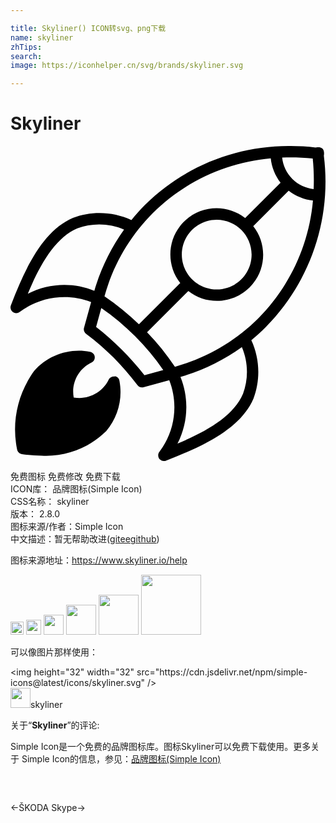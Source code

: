 ```yaml
---

title: Skyliner() ICON转svg、png下载
name: skyliner
zhTips: 
search: 
image: https://iconhelper.cn/svg/brands/skyliner.svg

---
```


# Skyliner  <small style="font-size: 60%;font-weight: 100"></small>

<div id="svg" class="svg-wrap">
<svg role="img" viewBox="0 0 24 24" xmlns="http://www.w3.org/2000/svg"><title>Skyliner icon</title><path d="M7.961 17.563c-.182-.037-.366.044-.461.203-.475 1.02-1.576 1.592-2.684 1.395-.203-1.108.373-2.213 1.397-2.681.204-.125.271-.392.146-.597-.067-.111-.182-.188-.311-.205-1.577-.297-3.193.262-4.252 1.469C.545 18.865.074 21.03.5 23.113c.031.185.175.329.359.359.498.081 1.002.12 1.508.12 1.834.102 3.625-.581 4.931-1.873.89-1.054 1.259-2.452 1.007-3.808-.021-.187-.161-.337-.345-.375l.001.027zM23.778.203c-.171-.169-.522-.089-.522-.089C22.621.04 21.98.003 21.339.001c-4.154-.043-8.153 1.576-11.106 4.497-.36.362-.7.742-1.02 1.139-1.402-.65-3.008-.709-4.455-.165-2.287.984-3.623 3.787-4.729 6.671-.087.224.025.476.249.562.144.055.304.031.425-.064 1.566-1.163 3.618-1.445 5.44-.749L5.6 13.856c-.05.184.026.377.187.479 1.466 1.096 2.767 2.395 3.863 3.857.103.163.298.239.482.188l1.963-.539c.719 1.826.436 3.893-.749 5.456-.148.188-.116.463.071.61.121.096.285.12.428.064 2.883-1.109 5.686-2.443 6.665-4.722.544-1.446.487-3.049-.161-4.451.395-.326.772-.672 1.133-1.036 3.381-3.44 5-8.241 4.392-13.026 0 0 .076-.352-.096-.524V.203zM21.339.87c.563 0 1.127.029 1.688.088.079.771.103 1.548.07 2.322-.611-.066-1.184-.34-1.623-.771-.438-.437-.713-1.009-.777-1.623.209-.011.422-.018.636-.018l.006.002zM10.846 5.112C13.262 2.716 16.438 1.24 19.828.94c.07.677.33 1.318.749 1.855l-2.698 2.697c-1.529-1.203-3.742-.939-4.946.59-1.005 1.278-1.005 3.078 0 4.356l-3.147 3.147c-.811-.785-1.689-1.498-2.626-2.131.662-2.394 1.932-4.58 3.686-6.342zm7.524 3.159c.001 1.469-1.188 2.66-2.657 2.66-1.469.002-2.659-1.188-2.66-2.656 0-1.47 1.189-2.66 2.657-2.661h.003c1.467 0 2.656 1.19 2.657 2.657zM1.314 11.269c.941-2.254 2.09-4.268 3.779-4.994 1.154-.428 2.428-.396 3.559.09C7.639 7.78 6.871 9.36 6.387 11.033c-1.645-.667-3.498-.581-5.074.233l.001.003zm8.891 6.19c-1.074-1.37-2.311-2.604-3.683-3.677l.395-1.434c1.845 1.275 3.444 2.874 4.722 4.718l-1.434.393zm7.508 1.425c-.727 1.698-2.737 2.848-4.989 3.789.811-1.578.893-3.432.225-5.074 1.677-.488 3.259-1.26 4.679-2.278.484 1.134.515 2.412.083 3.566l.002-.003zm-5.186-2.06c-.629-.937-1.34-1.816-2.123-2.628l3.147-3.148c1.528 1.203 3.743.939 4.945-.59 1.006-1.278 1.006-3.078 0-4.356l2.698-2.698c.535.418 1.177.677 1.85.75-.299 3.387-1.772 6.563-4.166 8.979-1.763 1.754-3.947 3.022-6.343 3.684l-.008.007z"/></svg>
</div>
<detail full-name='skyliner'></detail>

<div class="detail-page">
<p>
<span><span class="badge-success badge">免费图标</span> <span class="badge-success badge">免费修改</span>  <span class="badge-success badge">免费下载</span> </span>
<br/>
<span>
ICON库：
<span class="badge-secondary badge">品牌图标(Simple Icon)</span> 
</span>
<br/>
<span>
CSS名称：
<span class="badge-secondary badge">skyliner</span> 
</span>

<br/>
<span>
版本：
<span class="badge-secondary badge">2.8.0</span> 
</span>
<br/>
<span>图标来源/作者：<span class="badge-light badge">Simple Icon</span></span> 
<br/>
<span class="zh-detail">中文描述：暂无<span class="help-link"><span>帮助改进</span>(<a href="https://gitee.com/liuwave/icon-helper/edit/master/json/brands/skyliner.json" target="_blank" rel="noopener noreferrer">gitee</a><a href="https://github.com/liuwave/icon-helper/edit/master/json/brands/skyliner.json" target="_blank" rel="noopener noreferrer">github</a></span>)</span><br/>
</p>
</div><div class="description description alert alert-light"><p>图标来源地址：<a href="https://www.skyliner.io/help" target="_blank" rel="noopener noreferrer">https://www.skyliner.io/help</a></p></div>
<div class="alert alert-dark">
<img height="21" width="21" src="https://cdn.jsdelivr.net/npm/simple-icons@latest/icons/skyliner.svg" />
<img height="24" width="24" src="https://cdn.jsdelivr.net/npm/simple-icons@latest/icons/skyliner.svg" />
<img height="32" width="32" src="https://cdn.jsdelivr.net/npm/simple-icons@latest/icons/skyliner.svg" />
<img height="48" width="48" src="https://cdn.jsdelivr.net/npm/simple-icons@latest/icons/skyliner.svg" />
<img height="64" width="64" src="https://cdn.jsdelivr.net/npm/simple-icons@latest/icons/skyliner.svg" />
<img height="96" width="96" src="https://cdn.jsdelivr.net/npm/simple-icons@latest/icons/skyliner.svg" />

</div>
<div>
  <p>可以像图片那样使用：    
  </p>
  <div class="alert alert-primary" style="font-size: 14px">
    &lt;img height="32" width="32" src="https://cdn.jsdelivr.net/npm/simple-icons@latest/icons/skyliner.svg" /&gt;
    <copy-btn content='<img height="32" width="32" src="https://cdn.jsdelivr.net/npm/simple-icons@latest/icons/skyliner.svg" />'></copy-btn>
  </div>
  <div class="alert alert-secondary">
    <img height="32" width="32" src="https://cdn.jsdelivr.net/npm/simple-icons@latest/icons/skyliner.svg" />skyliner
    <copy-btn content="skyliner" btn-title="复制图标名称"></copy-btn>
  </div>
</div>
<div class="icon-detail__container">
<p>关于“<b>Skyliner</b>”的评论:</p>
</div>
<Vssue title="关于“Skyliner”的评论" />
<div><p>Simple Icon是一个免费的品牌图标库。图标Skyliner可以免费下载使用。更多关于  Simple Icon的信息，参见：<a target="_blank" href="https://iconhelper.cn/brands.html">品牌图标(Simple Icon)</a>
</p></div>


<div style="padding:2rem 0 " class="page-nav"><p class="inner"><span class="prev">←<router-link to="/icon/skoda.html">ŠKODA</router-link></span> <span class="next"><router-link to="/icon/skype.html">Skype</router-link>→</span></p></div>
